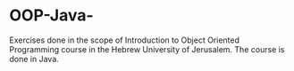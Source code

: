 # OOP-Java-

Exercises done in the scope of Introduction to Object Oriented Programming course in the Hebrew University of Jerusalem. The course is done in Java.
